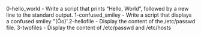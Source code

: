 0-hello_world - Write a script that prints “Hello, World”, followed by a new line to the standard output.
1-confused_smiley - Write a script that displays a confused smiley "(Ôo)'.2-hellofile - Display the content of the /etc/passwd file.
3-twofiles - Display the content of /etc/passwd and /etc/hosts

